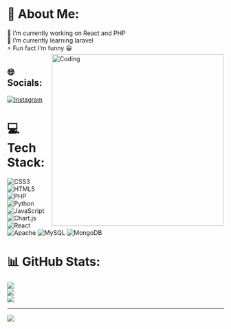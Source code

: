 
# 💫 About Me:
🔭 I’m currently working on React and PHP<br>🌱 I’m currently learning laravel<br>⚡ Fun fact I'm funny 😀
<img align="right" alt="Coding" width="400" src="https://i.imgur.com/aI5uuHl.gif" />


## 🌐 Socials:
[![Instagram](https://img.shields.io/badge/Instagram-%23E4405F.svg?logo=Instagram&logoColor=white)](https://instagram.com/Yaa._.jb) 

# 💻 Tech Stack:
![CSS3](https://img.shields.io/badge/css3-%231572B6.svg?style=for-the-badge&logo=css3&logoColor=white) ![HTML5](https://img.shields.io/badge/html5-%23E34F26.svg?style=for-the-badge&logo=html5&logoColor=white) ![PHP](https://img.shields.io/badge/php-%23777BB4.svg?style=for-the-badge&logo=php&logoColor=white) ![Python](https://img.shields.io/badge/python-3670A0?style=for-the-badge&logo=python&logoColor=ffdd54) ![JavaScript](https://img.shields.io/badge/javascript-%23323330.svg?style=for-the-badge&logo=javascript&logoColor=%23F7DF1E) ![Chart.js](https://img.shields.io/badge/chart.js-F5788D.svg?style=for-the-badge&logo=chart.js&logoColor=white) ![React](https://img.shields.io/badge/react-%2320232a.svg?style=for-the-badge&logo=react&logoColor=%2361DAFB) ![Apache](https://img.shields.io/badge/apache-%23D42029.svg?style=for-the-badge&logo=apache&logoColor=white) ![MySQL](https://img.shields.io/badge/mysql-%2300f.svg?style=for-the-badge&logo=mysql&logoColor=white) ![MongoDB](https://img.shields.io/badge/MongoDB-%234ea94b.svg?style=for-the-badge&logo=mongodb&logoColor=white)
# 📊 GitHub Stats:
![](https://github-readme-stats.vercel.app/api?username=rokayajabri&theme=dark&hide_border=false&include_all_commits=false&count_private=false)<br/>
![](https://github-readme-streak-stats.herokuapp.com/?user=rokayajabri&theme=dark&hide_border=false)<br/>
![](https://github-readme-stats.vercel.app/api/top-langs/?username=rokayajabri&theme=dark&hide_border=false&include_all_commits=false&count_private=false&layout=compact)

---
[![](https://visitcount.itsvg.in/api?id=rokayajabri&icon=0&color=0)](https://visitcount.itsvg.in)

